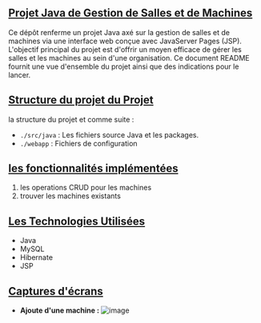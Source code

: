 ## <u>**Projet Java de Gestion de Salles et de Machines**</u>
Ce dépôt renferme un projet Java axé sur la gestion de salles et de machines via une interface web conçue avec JavaServer Pages (JSP). L'objectif principal du projet est d'offrir un moyen efficace de gérer les salles et les machines au sein d'une organisation. Ce document README fournit une vue d'ensemble du projet ainsi que des indications pour le lancer.
## <u>**Structure du projet du Projet**</u>
la structure du projet et comme suite :

+ `./src/java`  : Les fichiers source Java et les packages.
+ `./webapp`  :  Fichiers de configuration

  
## <u>**les fonctionnalités implémentées**</u>
1. les operations CRUD pour les machines
3. trouver les machines existants

  
## <u>**Les Technologies Utilisées**</u>
+ Java 
+ MySQL
+ Hibernate
+ JSP

  
## <u>**Captures d'écrans**</u>
- **Ajoute d'une machine :**
![image](https://github.com/ayouboifikEnsaj/Tp_JSP/assets/107751911/3ceaf4b4-23c9-4c0d-9e58-48d7d4449a14)







  
